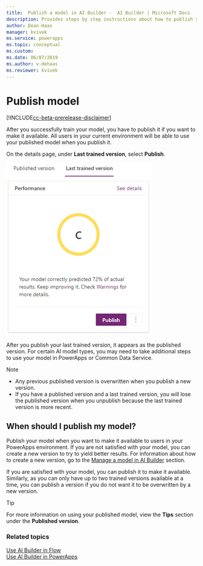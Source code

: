 ```yaml
---
title:  Publish a model in AI Builder -  AI Builder | Microsoft Docs
description: Provides steps by step instructions about how to publish your model in AI Builder.
author: Dean-Haas
manager: kvivek
ms.service: powerapps
ms.topic: conceptual
ms.custom: 
ms.date: 06/07/2019
ms.author: v-dehaas
ms.reviewer: kvivek
---
```


# Publish model 


[!INCLUDE[cc-beta-prerelease-disclaimer](./includes/cc-beta-prerelease-disclaimer.md)]

After you successfully train your model, you have to publish it if you want to make it available. All users in your current environment will be able to use your published model when you publish it.

On the details page, under **Last trained version**, select **Publish**.

![Publish model screen](media/publish-model.png "Publish model screen")

After you publish your last trained version, it appears as the published version. For certain AI model types, you may need to take additional steps to use your model in PowerApps or Common Data Service.

> [!NOTE]
> - Any previous published version is overwritten when you publish a new version.
> - If you have a published version and a last trained version, you will lose the published version when you unpublish because the last trained version is more recent.

## When should I publish my model?
Publish your model when you want to make it available to users in your PowerApps environment. If you are not satisfied with your model, you can create a new version to try to yield better results. For information about how to create a new version, go to the [Manage a model in AI Builder](manage-model.md) section. 

If you are satisfied with your model, you can publish it to make it available. Similarly, as you can only have up to two trained versions available at a time, you can publish a version if you do not want it to be overwritten by a new version.

> [!TIP]
> For more information on using your published model, view the **Tips** section under the **Published version**.

### Related topics

[Use AI Builder in Flow](use-in-flow-overview.md) <br>
[Use AI Builder in PowerApps](use-in-powerapps-overview.md)
